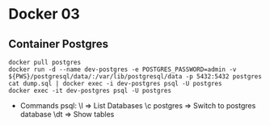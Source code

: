 # Docker 03

## Container Postgres

```
docker pull postgres
docker run -d --name dev-postgres -e POSTGRES_PASSWORD=admin -v ${PWS}/postgresql/data/:/var/lib/postgresql/data -p 5432:5432 postgres
cat dump.sql | docker exec -i dev-postgres psql -U postgres
docker exec -it dev-postgres psql -U postgres
```

- Commands psql:
  \l          => List Databases
  \c postgres => Switch to postgres database
  \dt         => Show tables

